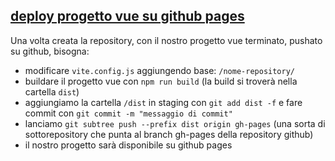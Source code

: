 ## [deploy progetto vue su github pages](https://www.youtube.com/watch?v=yo2bMGnIKE8)

Una volta creata la repository, con il nostro progetto vue terminato, pushato su github, bisogna:
- modificare `vite.config.js` aggiungendo base: `/nome-repository/`
- buildare il progetto vue con `npm run build` (la build si troverà nella cartella `dist`)
- aggiungiamo la cartella `/dist` in staging con `git add dist -f` e fare commit con `git commit -m "messaggio di commit"` 
- lanciamo `git subtree push --prefix dist origin gh-pages` (una sorta di sottorepository che punta al branch gh-pages della repository github)
- il nostro progetto sarà disponibile su github pages